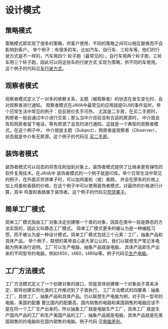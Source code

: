 # 设计模式

## 策略模式

策略模式即实现了很多的策略，供客户使用，不同的策略之间可以相互替换而不会影响到客户。
举个例子：有很多的车，比如汽车、自行车、三轮车等，他们的行驶方式是不一样的，汽车用四个
轮子跑（最常见的），自行车用两个轮子跑，三轮车用三个轮子跑，因此可以将这些车的行驶方式
实现为策略，供不同的车使用。这个例子的代码见[车行驶方式](./strategy-pattern)。

## 观察者模式

观察者模式定义了一对多的依赖关系，主题（被观察者）的状态在发生变化时，会对观察者进行通知。
观察者模式在JAVA中最常见的应用就是GUI的事件监听。举个日常生活中常见的例子：目前房价炙手可热，
尤其是二手房，在买二手房时，购房者一般会通过中介进行交易；那么当中介目前没有合适的房源时，
中介就会告知购房者留下电话，等有房源了会及时进行通知。这就是一个典型的观察者模式，在这个例子中，
中介就是主题（Subject），购房者是观察者（Observer），状态就是中介有无房源。这个例子的代码见
[买二手房](./observer-pattern)。

## 装饰者模式

装饰者模式可以动态的将责任附加到对象上，装饰者模式提供了比继承更有弹性的软件复用技术。在JAVA中
装饰者模式的一个例子就是IO库。举个日常生活中常见的例子，在外面买煎饼果子时，可以加鸡蛋和（或）香肠，
并会在原有的价格上加上鸡蛋和香肠的价格，在这个例子中可以使用装饰者模式，对最终的价格进行计算，其中
鸡蛋和香肠属于装饰者。这个例子的代码见[煎饼果子](./decorator-pattern)。

## 简单工厂模式

简单工厂模式指由工厂对象决定创建哪一个类的对象，因其在类中一般是静态的方法实现的，因此又叫静态工厂模式。
简单工厂模式更多的被认为是一种编程习惯，而不被认为是一种设计模式。简单工厂模式包括三个元素：工厂，抽象产品和具体产品。
举个例子，联想的美帝良心是大家公认的，我们以联想生产笔记本电脑为例来进行说明。工厂可以生产电脑，抽象产品就是电脑，
具体产品即生产出来的不同型号的电脑，例如t450，t460，t460p等。例子代码见[生产电脑](./simple-factory)。

## 工厂方法模式

工厂方法模式定义了一个创建对象的接口，但是具体创建哪一个对象由子类来决定，即将创建实例化类的工作推迟到了子类执行。
工厂方法模式的四要素：抽象工厂，具体工厂，抽象产品和具体产品。仍以联想生产电脑为例，对于同一型号的电脑，美国的配置
要比国内的配置高，国内销售的电脑和美国销售的电脑应该不是在同一个工厂生产出来的。所以抽象工厂就是电脑生产工厂，具体工厂
就是生产国内产品的工厂和生产美国产品的工厂，抽象产品就是电脑，具体产品就是在美国销售的的电脑和在国内销售的电脑。例子代码
见[电脑差别](./factory-method)。
